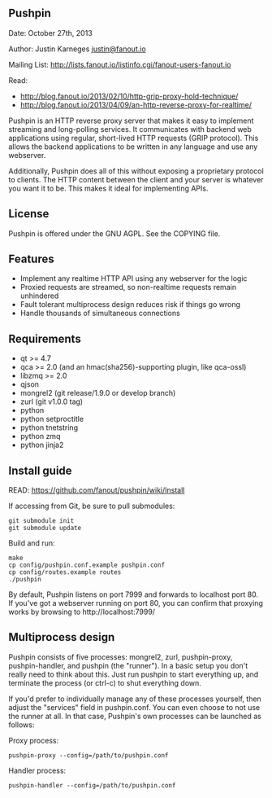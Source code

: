 Pushpin
-------
Date: October 27th, 2013

Author: Justin Karneges <justin@fanout.io>

Mailing List: http://lists.fanout.io/listinfo.cgi/fanout-users-fanout.io

Read:
  * http://blog.fanout.io/2013/02/10/http-grip-proxy-hold-technique/
  * http://blog.fanout.io/2013/04/09/an-http-reverse-proxy-for-realtime/

Pushpin is an HTTP reverse proxy server that makes it easy to implement streaming and long-polling services. It communicates with backend web applications using regular, short-lived HTTP requests (GRIP protocol). This allows the backend applications to be written in any language and use any webserver.

Additionally, Pushpin does all of this without exposing a proprietary protocol to clients. The HTTP content between the client and your server is whatever you want it to be. This makes it ideal for implementing APIs.

License
-------

Pushpin is offered under the GNU AGPL. See the COPYING file.

Features
--------

  * Implement any realtime HTTP API using any webserver for the logic
  * Proxied requests are streamed, so non-realtime requests remain unhindered
  * Fault tolerant multiprocess design reduces risk if things go wrong
  * Handle thousands of simultaneous connections

Requirements
------------

  * qt >= 4.7
  * qca >= 2.0 (and an hmac(sha256)-supporting plugin, like qca-ossl)
  * libzmq >= 2.0
  * qjson
  * mongrel2 (git release/1.9.0 or develop branch)
  * zurl (git v1.0.0 tag)
  * python
  * python setproctitle
  * python tnetstring
  * python zmq
  * python jinja2

Install guide
-------------

READ: https://github.com/fanout/pushpin/wiki/Install

If accessing from Git, be sure to pull submodules:

    git submodule init
    git submodule update

Build and run:

    make
    cp config/pushpin.conf.example pushpin.conf
    cp config/routes.example routes
    ./pushpin

By default, Pushpin listens on port 7999 and forwards to localhost port 80. If you've got a webserver running on port 80, you can confirm that proxying works by browsing to http://localhost:7999/

Multiprocess design
-------------------

Pushpin consists of five processes: mongrel2, zurl, pushpin-proxy, pushpin-handler, and pushpin (the "runner"). In a basic setup you don't really need to think about this. Just run pushpin to start everything up, and terminate the process (or ctrl-c) to shut everything down.

If you'd prefer to individually manage any of these processes yourself, then adjust the "services" field in pushpin.conf. You can even choose to not use the runner at all. In that case, Pushpin's own processes can be launched as follows:

Proxy process:

    pushpin-proxy --config=/path/to/pushpin.conf

Handler process:

    pushpin-handler --config=/path/to/pushpin.conf

